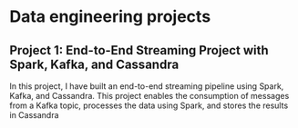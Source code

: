 # Data engineering projects
## Project 1: End-to-End Streaming Project with Spark, Kafka, and Cassandra

In this project, I have built an end-to-end streaming pipeline using Spark, Kafka, and Cassandra. This project enables the consumption of messages from a Kafka topic, processes the data using Spark, and stores the results in Cassandra